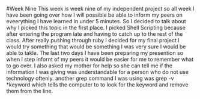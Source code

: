 #Week Nine
This week is week nine of my independent project so all week I have been going over how I will possible be able to inform my peers on eveerything I have learned in under 5 minutes. So I decided to talk about why I picked this topic in the first place. I picked Shell Scripting because after entering the program late and having to catch up to the rest of the class. After really pushing through ruby I decided for my final project I would try something that would be something I was very sure I would be able to takle. The last two days I have been preparing my presention so when I step infornt of my peers it would be easier for me to remember what to go over. I also asked my mother for help so she can tell me if the information I was giving was understandable for a person who do not use technology oftenly. another grep command I was using was grep -v *keyword which tells the computer to to look for the keyword and remove them from the line.
